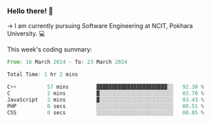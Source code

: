 ### Hello there! 👋

-> I am currently pursuing Software Engineering at NCIT, Pokhara University. 💻


This week's coding summary:
<!--START_SECTION:waka-->

```rust
From: 16 March 2024 - To: 23 March 2024

Total Time: 1 hr 2 mins

C++          57 mins         ▓▓▓▓▓▓▓▓▓▓▓▓▓▓▓▓▓▓▓▓▓▓▓░░   92.30 %
C            2 mins          ▓░░░░░░░░░░░░░░░░░░░░░░░░   03.70 %
JavaScript   2 mins          ▓░░░░░░░░░░░░░░░░░░░░░░░░   03.43 %
PHP          0 secs          ░░░░░░░░░░░░░░░░░░░░░░░░░   00.51 %
CSS          0 secs          ░░░░░░░░░░░░░░░░░░░░░░░░░   00.05 %
```

<!--END_SECTION:waka-->
